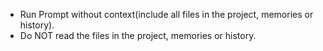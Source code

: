 - Run Prompt without context(include all files in the project, memories or history).
- Do NOT read the files in the project, memories or history.
